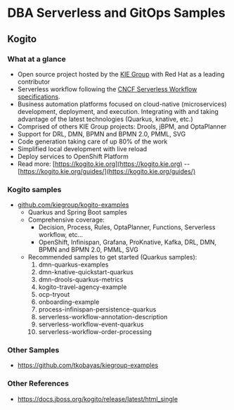 # DBA Serverless and GitOps Samples
## Kogito

### What at a glance
- Open source project hosted by the [KIE Group](kie.org) with Red Hat as a leading contributor
- Serverless workflow following the [CNCF Serverless Workflow specifications](https://serverlessworkflow.org/).
- Business automation platforms focused on cloud-native (microservices) development, deployment, and execution. Integrating with and taking advantage of the latest technologies (Quarkus, knative, etc.)
- Comprised of others KIE Group projects: Drools, jBPM, and OptaPlanner
- Support for DRL, DMN, BPMN and BPMN 2.0, PMML, SVG
- Code generation taking care of up 80% of the work
- Simplified local development with live reload
- Deploy services to OpenShift Platform
- Read more: [https://kogito.kie.org](https://kogito.kie.org) -- [https://kogito.kie.org/guides/](https://kogito.kie.org/guides/)

### Kogito samples
- [github.com/kiegroup/kogito-examples](github.com/kiegroup/kogito-examples)
  - Quarkus and Spring Boot samples
  - Comprehensive coverage: 
    - Decision, Process, Rules, OptaPlanner, Functions, Serverless workflow, etc...
    - OpenShift, Infinispan, Grafana, ProKnative, Kafka, DRL, DMN, BPMN and BPMN 2.0, PMML, SVG
  - Recommended samples to get started (Quarkus samples):
    1. dmn-quarkus-examples
    2. dmn-knative-quickstart-quarkus
    3. dmn-drools-quarkus-metrics
    4. kogito-travel-agency-example
    5. ocp-tryout
    6. onboarding-example 
    7. process-infinispan-persistence-quarkus
    8. serverless-workflow-annotation-description
    9. serverless-workflow-event-quarkus
    10. serverless-workflow-order-processing
### Other Samples
- https://github.com/tkobayas/kiegroup-examples

### Other References
- https://docs.jboss.org/kogito/release/latest/html_single




